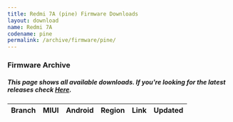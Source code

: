 ```yaml
---
title: Redmi 7A (pine) Firmware Downloads
layout: download
name: Redmi 7A
codename: pine
permalink: /archive/firmware/pine/
---
```


### Firmware Archive
##### This page shows all available downloads. If you're looking for the latest releases check [Here](/firmware/pine/).

<div class="table-responsive-md" id="table-wrapper">
<table id="firmware" class="display dt-responsive nowrap compact table table-striped table-hover table-sm">
    <thead class="thead-dark">
        <tr>
            <th>Branch</th>
            <th>MIUI</th>
            <th>Android</th>
            <th>Region</th>
            <th>Link</th>
            <th>Updated</th>
        </tr>
    </thead>
    <script>loadFirmwareDownloads('pine', 'full')</script>
</table>
</div>
